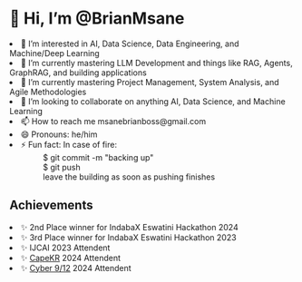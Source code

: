 <h1> 👋 Hi, I’m @BrianMsane </h1>

<li> 👀 I’m interested in AI, Data Science, Data Engineering, and Machine/Deep Learning
<li> 🌱 I’m currently mastering LLM Development and things like RAG, Agents, GraphRAG, and building applications
<li> 🌱 I’m currently mastering Project Management, System Analysis, and Agile Methodologies
<li> 💞️ I’m looking to collaborate on anything AI, Data Science, and Machine Learning
<li> 📫 How to reach me msanebrianboss@gmail.com
<li> 😄 Pronouns: he/him
<li> ⚡ Fun fact: In case of fire: <br>
&nbsp&nbsp&nbsp&nbsp&nbsp&nbsp&nbsp&nbsp&nbsp&nbsp&nbsp&nbsp&nbsp&nbsp    $ git commit -m "backing up" <br>
&nbsp&nbsp&nbsp&nbsp&nbsp&nbsp&nbsp&nbsp&nbsp&nbsp&nbsp&nbsp&nbsp&nbsp    $ git push <br>
&nbsp&nbsp&nbsp&nbsp&nbsp&nbsp&nbsp&nbsp&nbsp&nbsp&nbsp&nbsp&nbsp&nbsp    leave the building as soon as pushing finishes<br>
  
<h2>Achievements</h2>
<li> ✨ 2nd Place winner for IndabaX Eswatini Hackathon 2024
<li> ✨ 3rd Place winner for IndabaX Eswatini Hackathon 2023
<li> ✨ IJCAI 2023 Attendent
<li> ✨ <a href=''>CapeKR</a> 2024 Attendent
<li> ✨ <a href=''>Cyber 9/12</a> 2024 Attendent
<!---
BrianMsane/BrianMsane is a ✨ special ✨ repository because its `README.md` (this file) appears on your GitHub profile.
You can click the Preview link to take a look at your changes.
--->
